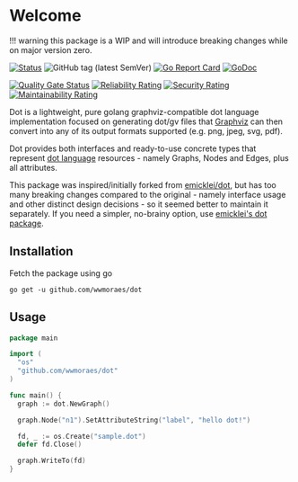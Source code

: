 # Welcome

!!! warning
    this package is a WIP and will introduce breaking changes while on major
    version zero.

[![Status](https://img.shields.io/badge/status-active-success.svg)](https://github.com/wwmoraes/dot)
![GitHub tag (latest SemVer)](https://img.shields.io/github/v/tag/wwmoraes/dot)
[![Go Report Card](https://goreportcard.com/badge/github.com/wwmoraes/dot)](https://goreportcard.com/report/github.com/wwmoraes/dot)
[![GoDoc](https://godoc.org/github.com/wwmoraes/dot?status.svg)](https://pkg.go.dev/github.com/wwmoraes/dot)

[![Quality Gate Status](https://sonarcloud.io/api/project_badges/measure?project=wwmoraes_dot&metric=alert_status)](https://sonarcloud.io/dashboard?id=wwmoraes_dot)
[![Reliability Rating](https://sonarcloud.io/api/project_badges/measure?project=wwmoraes_dot&metric=reliability_rating)](https://sonarcloud.io/dashboard?id=wwmoraes_dot)
[![Security Rating](https://sonarcloud.io/api/project_badges/measure?project=wwmoraes_dot&metric=security_rating)](https://sonarcloud.io/dashboard?id=wwmoraes_dot)
[![Maintainability Rating](https://sonarcloud.io/api/project_badges/measure?project=wwmoraes_dot&metric=sqale_rating)](https://sonarcloud.io/dashboard?id=wwmoraes_dot)

Dot is a lightweight, pure golang graphviz-compatible dot language
implementation focused on generating dot/gv files that [Graphviz](graphviz) can
then convert into any of its output formats supported (e.g. png, jpeg, svg, pdf).

Dot provides both interfaces and ready-to-use concrete types that represent
[dot language](dot-language) resources - namely Graphs, Nodes and Edges, plus all
attributes.

This package was inspired/initially forked from [emicklei/dot](emicklei-dot),
but has too many breaking changes compared to the original - namely interface
usage and other distinct design decisions - so it seemed better to maintain it
separately. If you need a simpler, no-brainy option, use
[emicklei's dot package](emicklei-dot).

## Installation

Fetch the package using go

```shell
go get -u github.com/wwmoraes/dot
```

## Usage

```go
package main

import (
  "os"
  "github.com/wwmoraes/dot"
)

func main() {
  graph := dot.NewGraph()

  graph.Node("n1").SetAttributeString("label", "hello dot!")

  fd, _ := os.Create("sample.dot")
  defer fd.Close()

  graph.WriteTo(fd)
}
```

[graphviz]: https://graphviz.org
[dot-language]: http://www.graphviz.org/doc/info/lang.html
[emicklei-dot]: https://github.com/emicklei/dot
